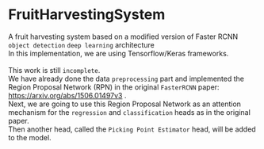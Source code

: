 # FruitHarvestingSystem
A fruit harvesting system based on a modified version of Faster RCNN  `object detection` `deep learning` architecture<br>
In this implementation, we are using Tensorflow/Keras frameworks.<br><br>
This work is still `incomplete`.<br>
We have already done the data `preprocessing` part and implemented the Region Proposal Network (RPN) in the original `FasterRCNN` paper: https://arxiv.org/abs/1506.01497v3 .<br>
Next, we are going to use this Region Proposal Network as an attention mechanism for the `regression` and `classification` heads as in the original paper.<br>
Then another head, called the `Picking Point Estimator` head, will be added to the model.


